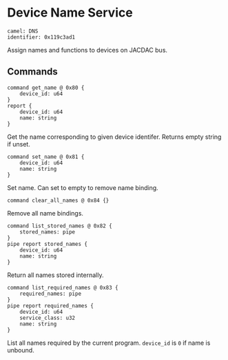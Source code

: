 # Device Name Service

    camel: DNS
    identifier: 0x119c3ad1

Assign names and functions to devices on JACDAC bus.


## Commands

    command get_name @ 0x80 {
        device_id: u64
    }
    report {
        device_id: u64
        name: string
    }

Get the name corresponding to given device identifer. Returns empty string if unset.

    command set_name @ 0x81 {
        device_id: u64
        name: string
    }

Set name. Can set to empty to remove name binding.

    command clear_all_names @ 0x84 {}

Remove all name bindings.

    command list_stored_names @ 0x82 {
        stored_names: pipe
    }
    pipe report stored_names {
        device_id: u64
        name: string
    }

Return all names stored internally.

    command list_required_names @ 0x83 {
        required_names: pipe
    }
    pipe report required_names {
        device_id: u64
        service_class: u32
        name: string
    }

List all names required by the current program. `device_id` is `0` if name is unbound.
